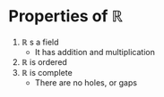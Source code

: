 # Properties of $\mathbb{R}$
1. $\mathbb{R}$ s a field
	- It has addition and multiplication
2. $\mathbb{R}$ is ordered
3. $\mathbb{R}$ is complete
	- There are no holes, or gaps



